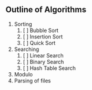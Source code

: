 ## Outline of Algorithms

1. Sorting
    1. [ ] Bubble Sort
    2. [ ] Insertion Sort
    3. [ ] Quick Sort
2. Searching
    1. [ ] Linear Search
    2. [ ] Binary Search
    3. [ ] Hash Table Search
3. Modulo
4. Parsing of files
